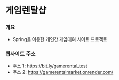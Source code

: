 # 게임렌탈샵

### 개요
- Spring을 이용한 개인간 게임대여 사이트 프로젝트

### 웹사이트 주소
- 주소 1: https://bit.ly/gamerental_test
- 주소 2: https://gamerentalmarket.onrender.com/